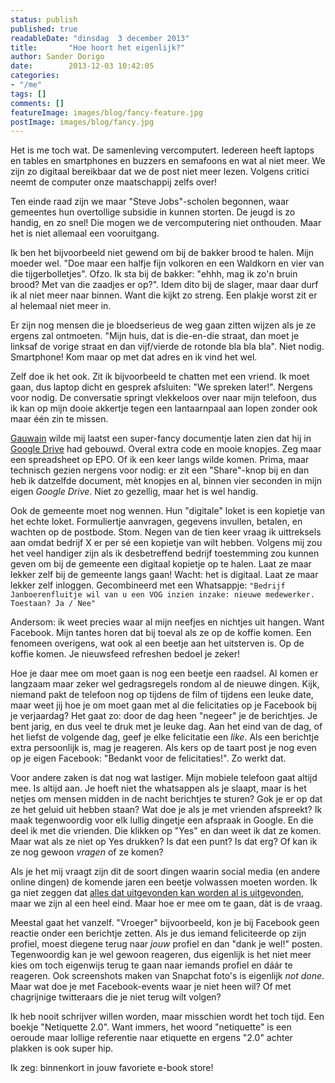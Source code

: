 ```yaml
---
status: publish
published: true
readableDate: "dinsdag  3 december 2013"
title:       "Hoe hoort het eigenlijk?"
author: Sander Dorigo
date:        2013-12-03 10:42:05
categories:
- "/me"
tags: []
comments: []
featureImage: images/blog/fancy-feature.jpg
postImage: images/blog/fancy.jpg
---
```


Het is me toch wat. De samenleving vercomputert. Iedereen heeft laptops en tables en smartphones en buzzers en semafoons en wat al niet meer. We zijn zo digitaal bereikbaar dat we de post niet meer lezen. Volgens critici neemt de computer onze maatschappij zelfs over!

<!--more-->

Ten einde raad zijn we maar "Steve Jobs"-scholen begonnen, waar gemeentes hun overtollige subsidie in kunnen storten. De jeugd is zo handig, en zo snel! Die mogen we de vercomputering niet onthouden. Maar het is niet allemaal een vooruitgang.

Ik ben het bijvoorbeeld niet gewend om bij de bakker brood te halen. Mijn moeder wel. "Doe maar een halfje fijn volkoren en een Waldkorn en vier van die tijgerbolletjes". Ofzo. Ik sta bij de bakker: "ehhh, mag ik zo'n bruin brood? Met van die zaadjes er op?". Idem dito bij de slager, maar daar durf ik al niet meer naar binnen. Want die kijkt zo streng. Een plakje worst zit er al helemaal niet meer in.

Er zijn nog mensen die je bloedserieus de weg gaan zitten wijzen als je ze ergens zal ontmoeten. "Mijn huis, dat is die-en-die straat, dan moet je linksaf de vorige straat en dan vijf/vierde de rotonde bla bla bla". Niet nodig. Smartphone! Kom maar op met dat adres en ik vind het wel.

Zelf doe ik het ook. Zit ik bijvoorbeeld te chatten met een vriend. Ik moet gaan, dus laptop dicht en gesprek afsluiten: "We spreken later!". Nergens voor nodig. De conversatie springt vlekkeloos over naar mijn telefoon, dus ik kan op mijn dooie akkertje tegen een lantaarnpaal aan lopen zonder ook maar één zin te missen.

[Gauwain](http://www.gauwain.nl/) wilde mij laatst een super-fancy documentje laten zien dat hij in [Google Drive](https://drive.google.com/) had gebouwd. Overal extra code en mooie knopjes. Zeg maar een spreadsheet op EPO. Of ik een keer langs wilde komen. Prima, maar technisch gezien nergens voor nodig: er zit een "Share"-knop bij en dan heb ik datzelfde document, mèt knopjes en al, binnen vier seconden in mijn eigen *Google Drive*. Niet zo gezellig, maar het is wel handig.

Ook de gemeente moet nog wennen. Hun "digitale" loket is een kopietje van het echte loket. Formuliertje aanvragen, gegevens invullen, betalen, en wachten op de postbode. Stom. Negen van de tien keer vraag ik uittreksels aan omdat bedrijf X er per sé een kopietje van wilt hebben. Volgens mij zou het veel handiger zijn als ik desbetreffend bedrijf toestemming zou kunnen geven om bij de gemeente een digitaal kopietje op te halen. Laat ze maar lekker zelf bij de gemeente langs gaan! Wacht: het is digitaal. Laat ze maar lekker zelf inloggen. Gecombineerd met een Whatsappje: `"Bedrijf Janboerenfluitje wil van u een VOG inzien inzake: nieuwe medewerker. Toestaan? Ja / Nee"`

Andersom: ik weet precies waar al mijn neefjes en nichtjes uit hangen. Want Facebook. Mijn tantes horen dat bij toeval als ze op de koffie komen. Een fenomeen overigens, wat ook al een beetje aan het uitsterven is. Op de koffie komen. Je nieuwsfeed refreshen bedoel je zeker!

Hoe je daar mee om moet gaan is nog een beetje een raadsel. Al komen er langzaam maar zeker wel gedragsregels rondom al de nieuwe dingen. Kijk, niemand pakt de telefoon nog op tijdens de film of tijdens een leuke date, maar weet jij hoe je om moet gaan met al die felicitaties op je Facebook bij je verjaardag? Het gaat zo: door de dag heen "negeer" je de berichtjes. Je bent jarig, en dus veel te druk met je leuke dag. Aan het eind van de dag, of het liefst de volgende dag, geef je elke felicitatie een *like*. Als een berichtje extra persoonlijk is, mag je reageren. Als kers op de taart post je nog even op je eigen Facebook: "Bedankt voor de felicitaties!". Zo werkt dat.

Voor andere zaken is dat nog wat lastiger. Mijn mobiele telefoon gaat altijd mee. Is altijd aan. Je hoeft niet the whatsappen als je slaapt, maar is het netjes om mensen midden in de nacht berichtjes te sturen? Gok je er op dat ze het geluid uit hebben staan? Wat doe je als je met vrienden afspreekt? Ik maak tegenwoordig voor elk lullig dingetje een afspraak in Google. En die deel ik met die vrienden. Die klikken op "Yes" en dan weet ik dat ze komen. Maar wat als ze niet op Yes drukken? Is dat een punt? Is dat erg? Of kan ik ze nog gewoon *vragen* of ze komen?

Als je het mij vraagt zijn dit de soort dingen waarin social media (en andere online dingen) de komende jaren een beetje volwassen moeten worden. Ik ga niet zeggen dat [alles dat uitgevonden kan worden al is uitgevonden](http://www.patentlyo.com/patent/2011/01/tracing-the-quote-everything-that-can-be-invented-has-been-invented.html), maar we zijn al een heel eind. Maar hoe er mee om te gaan, dàt is de vraag.

Meestal gaat het vanzelf. "Vroeger" bijvoorbeeld, kon je bij Facebook geen reactie onder een berichtje zetten. Als je dus iemand feliciteerde op zijn profiel, moest diegene terug naar *jouw* profiel en dan "dank je wel!" posten. Tegenwoordig kan je wel gewoon reageren, dus eigenlijk is het niet meer kies om toch eigenwijs terug te gaan naar iemands profiel en dáár te reageren. Ook screenshots maken van Snapchat foto's is eigenlijk *not done*. Maar wat doe je met Facebook-events waar je niet heen wil? Of met chagrijnige twitteraars die je niet terug wilt volgen?

Ik heb nooit schrijver willen worden, maar misschien wordt het toch tijd. Een boekje "Netiquette 2.0". Want immers, het woord "netiquette" is een oeroude maar lollige referentie naar etiquette en ergens "2.0" achter plakken is ook super hip.

Ik zeg: binnenkort in jouw favoriete e-book store!